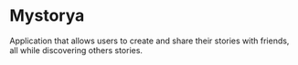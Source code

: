 # Mystorya
Application that allows users to create and share their stories with friends, all while discovering others stories.
